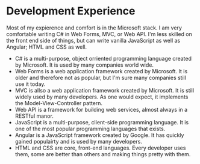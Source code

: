 # Development Experience
Most of my expierence and comfort is in the Microsoft stack.  I am very comfortable writing C# in Web Forms, MVC, or Web API.  I'm less skilled on the front end side of things, but can write vanilla JavaScript as well as Angular; HTML and CSS as well.
* C# is a multi-purpose, object orriented programming language created by Microsoft.  It is used by many companies world wide.
* Web Forms is a web application framework created by Microsoft.  It is older and therefore not as popular, but I'm sure many companies still use it today.
* MVC is allso a web application framework created by Microsoft.  It is still widely used by many developers.  As one would expect, it implements the Model-View-Controller pattern.
* Web API is a framework for building web services, almost always in a RESTful manor.
* JavaScript is a multi-purpose, client-side programming language.  It is one of the most popular programming languages that exists.
* Angular is a JavaScript framework created by Google.  It has quickly gained populairty and is used by many developers.
* HTML and CSS are core, front-end languages.  Every developer uses them, some are better than others and making things pretty with them.